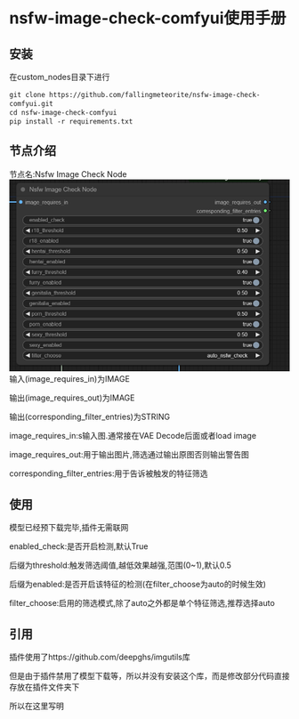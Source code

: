 # nsfw-image-check-comfyui使用手册

## 安装
在custom_nodes目录下进行
```
git clone https://github.com/fallingmeteorite/nsfw-image-check-comfyui.git
cd nsfw-image-check-comfyui
pip install -r requirements.txt
```

## 节点介绍
节点名:Nsfw Image Check Node
![img.png](img.png)
输入(image_requires_in)为IMAGE

输出(image_requires_out)为IMAGE

输出(corresponding_filter_entries)为STRING


image_requires_in:s输入图.通常接在VAE Decode后面或者load image

image_requires_out:用于输出图片,筛选通过输出原图否则输出警告图

corresponding_filter_entries:用于告诉被触发的特征筛选


## 使用
模型已经预下载完毕,插件无需联网

enabled_check:是否开启检测,默认True

后缀为threshold:触发筛选阈值,越低效果越强,范围(0~1),默认0.5

后缀为enabled:是否开启该特征的检测(在filter_choose为auto的时候生效)

filter_choose:启用的筛选模式,除了auto之外都是单个特征筛选,推荐选择auto

## 引用
插件使用了https://github.com/deepghs/imgutils库

但是由于插件禁用了模型下载等，所以并没有安装这个库，而是修改部分代码直接存放在插件文件夹下

所以在这里写明


